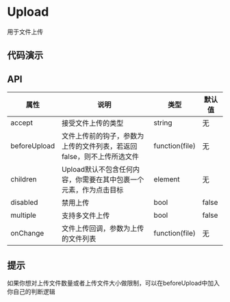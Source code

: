 # Upload
用于文件上传
## 代码演示

## API
|属性|说明|类型|默认值|
|---|---|---|---|
|accept|接受文件上传的类型|string|无|
|beforeUpload|文件上传前的钩子，参数为上传的文件列表，若返回false，则不上传所选文件|function(file)|无|
|children|Upload默认不包含任何内容，你需要在其中包裹一个元素，作为点击目标|element|无|
|disabled|禁用上传|bool|false|
|multiple|支持多文件上传|bool|false|
|onChange|文件上传回调，参数为上传的文件列表|function(file)|无|
## 提示
如果你想对上传文件数量或者上传文件大小做限制，可以在beforeUpload中加入你自己的判断逻辑

